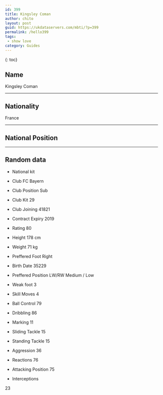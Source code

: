 ```yaml
---
id: 399
title: Kingsley Coman
author: chito
layout: post
guid: https://ukdataservers.com/mbti/?p=399
permalink: /hello399
tags:
 - show love
category: Guides
---
```



{: toc}

## Name  
Kingsley Coman 

* * *

## Nationality  
France 

* * *

## National Position 

* * *

## Random data 

  * National kit 
  * Club 
FC Bayern 

  * Club Position 
Sub 

  * Club Kit 
29 

  * Club Joining 
41821 

  * Contract Expiry 
2019 

  * Rating 
80 

  * Height 
178 cm 

  * Weight 
71 kg 

  * Preffered Foot 
Right 

  * Birth Date 
35229 

  * Preffered Position 
LW/RW Medium / Low 

  * Weak foot 
3 

  * Skill Moves 
4 

  * Ball Control 
79 

  * Dribbling 
86 

  * Marking 
11 

  * Sliding Tackle 
15 

  * Standing Tackle 
15 

  * Aggression 
36 

  * Reactions 
76 

  * Attacking Position 
75 

  * Interceptions 

23